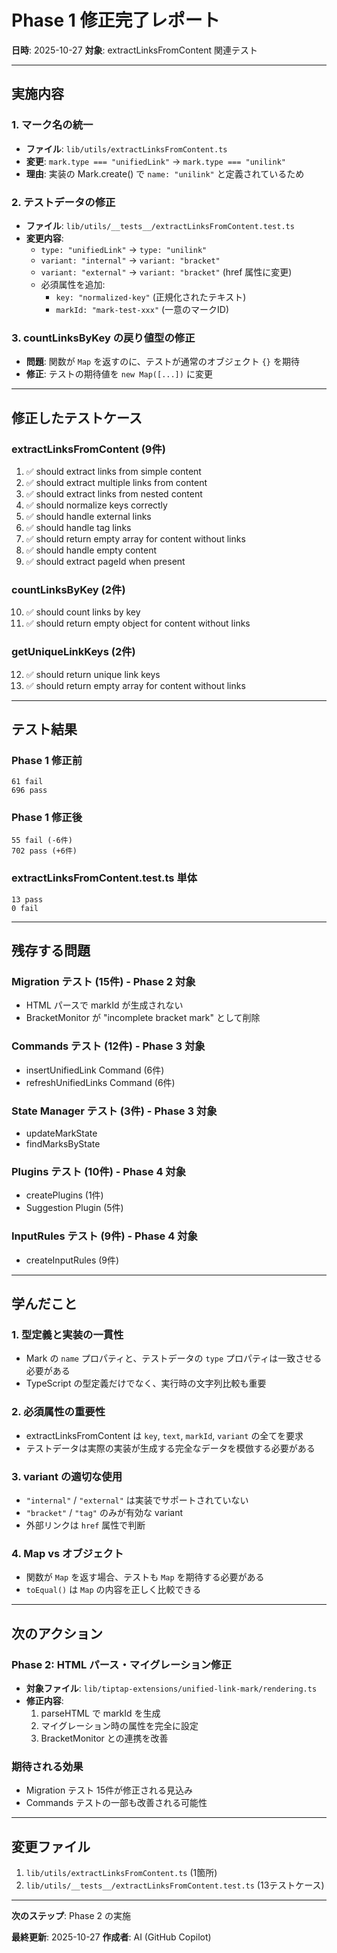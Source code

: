 # Phase 1 修正完了レポート

**日時**: 2025-10-27
**対象**: extractLinksFromContent 関連テスト

---

## 実施内容

### 1. マーク名の統一
- **ファイル**: `lib/utils/extractLinksFromContent.ts`
- **変更**: `mark.type === "unifiedLink"` → `mark.type === "unilink"`
- **理由**: 実装の Mark.create() で `name: "unilink"` と定義されているため

### 2. テストデータの修正
- **ファイル**: `lib/utils/__tests__/extractLinksFromContent.test.ts`
- **変更内容**:
  - `type: "unifiedLink"` → `type: "unilink"`
  - `variant: "internal"` → `variant: "bracket"`
  - `variant: "external"` → `variant: "bracket"` (href 属性に変更)
  - 必須属性を追加:
    - `key: "normalized-key"` (正規化されたテキスト)
    - `markId: "mark-test-xxx"` (一意のマークID)

### 3. countLinksByKey の戻り値型の修正
- **問題**: 関数が `Map` を返すのに、テストが通常のオブジェクト `{}` を期待
- **修正**: テストの期待値を `new Map([...])` に変更

---

## 修正したテストケース

### extractLinksFromContent (9件)
1. ✅ should extract links from simple content
2. ✅ should extract multiple links from content
3. ✅ should extract links from nested content
4. ✅ should normalize keys correctly
5. ✅ should handle external links
6. ✅ should handle tag links
7. ✅ should return empty array for content without links
8. ✅ should handle empty content
9. ✅ should extract pageId when present

### countLinksByKey (2件)
10. ✅ should count links by key
11. ✅ should return empty object for content without links

### getUniqueLinkKeys (2件)
12. ✅ should return unique link keys
13. ✅ should return empty array for content without links

---

## テスト結果

### Phase 1 修正前
```
61 fail
696 pass
```

### Phase 1 修正後
```
55 fail (-6件)
702 pass (+6件)
```

### extractLinksFromContent.test.ts 単体
```
13 pass
0 fail
```

---

## 残存する問題

### Migration テスト (15件) - Phase 2 対象
- HTML パースで markId が生成されない
- BracketMonitor が "incomplete bracket mark" として削除

### Commands テスト (12件) - Phase 3 対象
- insertUnifiedLink Command (6件)
- refreshUnifiedLinks Command (6件)

### State Manager テスト (3件) - Phase 3 対象
- updateMarkState
- findMarksByState

### Plugins テスト (10件) - Phase 4 対象
- createPlugins (1件)
- Suggestion Plugin (5件)

### InputRules テスト (9件) - Phase 4 対象
- createInputRules (9件)

---

## 学んだこと

### 1. 型定義と実装の一貫性
- Mark の `name` プロパティと、テストデータの `type` プロパティは一致させる必要がある
- TypeScript の型定義だけでなく、実行時の文字列比較も重要

### 2. 必須属性の重要性
- extractLinksFromContent は `key`, `text`, `markId`, `variant` の全てを要求
- テストデータは実際の実装が生成する完全なデータを模倣する必要がある

### 3. variant の適切な使用
- `"internal"` / `"external"` は実装でサポートされていない
- `"bracket"` / `"tag"` のみが有効な variant
- 外部リンクは `href` 属性で判断

### 4. Map vs オブジェクト
- 関数が `Map` を返す場合、テストも `Map` を期待する必要がある
- `toEqual()` は `Map` の内容を正しく比較できる

---

## 次のアクション

### Phase 2: HTML パース・マイグレーション修正
- **対象ファイル**: `lib/tiptap-extensions/unified-link-mark/rendering.ts`
- **修正内容**:
  1. parseHTML で markId を生成
  2. マイグレーション時の属性を完全に設定
  3. BracketMonitor との連携を改善

### 期待される効果
- Migration テスト 15件が修正される見込み
- Commands テストの一部も改善される可能性

---

## 変更ファイル

1. `lib/utils/extractLinksFromContent.ts` (1箇所)
2. `lib/utils/__tests__/extractLinksFromContent.test.ts` (13テストケース)

---

**次のステップ**: Phase 2 の実施

**最終更新**: 2025-10-27
**作成者**: AI (GitHub Copilot)

